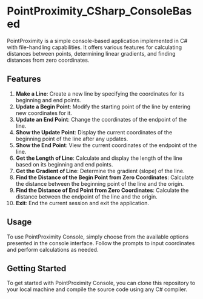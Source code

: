 # PointProximity_CSharp_ConsoleBased

PointProximity is a simple console-based application implemented in C# with file-handling capabilities. It offers various features for calculating distances between points, determining linear gradients, and finding distances from zero coordinates.

## Features
1. **Make a Line**: Create a new line by specifying the coordinates for its beginning and end points.
2. **Update a Begin Point**: Modify the starting point of the line by entering new coordinates for it.
3. **Update an End Point**: Change the coordinates of the endpoint of the line.
4. **Show the Update Point**: Display the current coordinates of the beginning point of the line after any updates.
5. **Show the End Point**: View the current coordinates of the endpoint of the line.
6. **Get the Length of Line**: Calculate and display the length of the line based on its beginning and end points.
7. **Get the Gradient of Line**: Determine the gradient (slope) of the line.
8. **Find the Distance of the Begin Point from Zero Coordinates**: Calculate the distance between the beginning point of the line and the origin.
9. **Find the Distance of End Point from Zero Coordinates**: Calculate the distance between the endpoint of the line and the origin.
10. **Exit**: End the current session and exit the application.

## Usage
To use PointProximity Console, simply choose from the available options presented in the console interface. Follow the prompts to input coordinates and perform calculations as needed.

## Getting Started
To get started with PointProximity Console, you can clone this repository to your local machine and compile the source code using any C# compiler.
